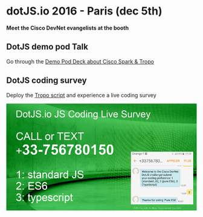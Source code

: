 # dotJS.io 2016 - Paris (dec 5th)

**Meet the Cisco DevNet evangelists at the booth**


## DotJS demo pod Talk

Go through the [Demo Pod Deck about Cisco Spark & Tropo](demo-pod-talk.pdf)


## DotJS coding survey

Deploy the [Tropo script](coding-survey.js) and experience a live coding survey

![](dotjs-js-survey.png)  
